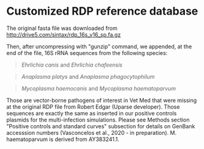 # Customized RDP reference database
The original fasta file was downloaded from http://drive5.com/sintax/rdp_16s_v16_sp.fa.gz

Then, after uncompressing with "gunzip" command, we appended, at the end of the file, 16S rRNA sequences from the following species: 

>*Ehrlichia canis* and *Ehrlichia chafeensis*

>*Anaplasma platys* and *Anaplasma phagocytophilum*

>*Mycoplasma haemocanis* and *Mycoplasma haematoparvum*

Those are vector-borne pathogens of interest in Vet Med that were missing at the original RDP file from Robert Edgar (Uparse developer). Those sequences are exactly the same as inserted in our positive controls plasmids for the multi-infection simulations. Please see Methods section "Positive controls and standard curves" subsection for details on GenBank accesssion numbers (Vasconcelos et al., 2020 - in preparation). M. haematoparvum is derived from AY383241.1.
